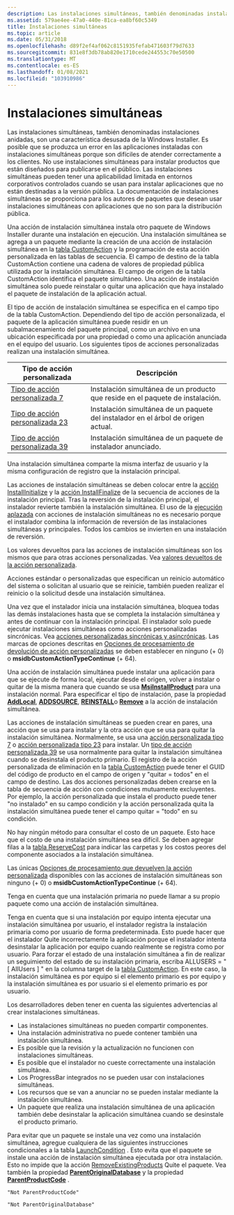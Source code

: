 ```yaml
---
description: Las instalaciones simultáneas, también denominadas instalaciones anidadas, son una característica desusada de la Windows Installer.
ms.assetid: 579ae4ee-47a0-440e-81ca-ea8bf60c5349
title: Instalaciones simultáneas
ms.topic: article
ms.date: 05/31/2018
ms.openlocfilehash: d89f2ef4af062c8151935fefab471603f79d7633
ms.sourcegitcommit: 831e8f3db78ab820e1710cede244553c70e50500
ms.translationtype: MT
ms.contentlocale: es-ES
ms.lasthandoff: 01/08/2021
ms.locfileid: "103910986"
---
```

# <a name="concurrent-installations"></a>Instalaciones simultáneas

Las instalaciones simultáneas, también denominadas instalaciones anidadas, son una característica desusada de la Windows Installer. Es posible que se produzca un error en las aplicaciones instaladas con instalaciones simultáneas porque son difíciles de atender correctamente a los clientes. No use instalaciones simultáneas para instalar productos que están diseñados para publicarse en el público. Las instalaciones simultáneas pueden tener una aplicabilidad limitada en entornos corporativos controlados cuando se usan para instalar aplicaciones que no están destinadas a la versión pública. La documentación de instalaciones simultáneas se proporciona para los autores de paquetes que desean usar instalaciones simultáneas con aplicaciones que no son para la distribución pública.

Una acción de instalación simultánea instala otro paquete de Windows Installer durante una instalación en ejecución. Una instalación simultánea se agrega a un paquete mediante la creación de una acción de instalación simultánea en la [tabla CustomAction](customaction-table.md) y la programación de esta acción personalizada en las tablas de secuencia. El campo de destino de la tabla CustomAction contiene una cadena de valores de propiedad pública utilizada por la instalación simultánea. El campo de origen de la tabla CustomAction identifica el paquete simultáneo. Una acción de instalación simultánea solo puede reinstalar o quitar una aplicación que haya instalado el paquete de instalación de la aplicación actual.

El tipo de acción de instalación simultánea se especifica en el campo tipo de la tabla CustomAction. Dependiendo del tipo de acción personalizada, el paquete de la aplicación simultánea puede residir en un subalmacenamiento del paquete principal, como un archivo en una ubicación especificada por una propiedad o como una aplicación anunciada en el equipo del usuario. Los siguientes tipos de acciones personalizadas realizan una instalación simultánea.



| Tipo de acción personalizada                                 | Descripción                                                                     |
|----------------------------------------------------|---------------------------------------------------------------------------------|
| [Tipo de acción personalizada 7](custom-action-type-7.md)   | Instalación simultánea de un producto que reside en el paquete de instalación.      |
| [Tipo de acción personalizada 23](custom-action-type-23.md) | Instalación simultánea de un paquete del instalador en el árbol de origen actual. |
| [Tipo de acción personalizada 39](custom-action-type-39.md) | Instalación simultánea de un paquete de instalador anunciado.                     |



 

Una instalación simultánea comparte la misma interfaz de usuario y la misma configuración de registro que la instalación principal.

Las acciones de instalación simultáneas se deben colocar entre la [acción InstallInitialize](installinitialize-action.md) y la [acción InstallFinalize](installfinalize-action.md) de la secuencia de acciones de la instalación principal. Tras la reversión de la instalación principal, el instalador revierte también la instalación simultánea. El uso de la [ejecución aplazada](deferred-execution-custom-actions.md) con acciones de instalación simultáneas no es necesario porque el instalador combina la información de reversión de las instalaciones simultáneas y principales. Todos los cambios se invierten en una instalación de reversión.

Los valores devueltos para las acciones de instalación simultáneas son los mismos que para otras acciones personalizadas. Vea [valores devueltos de la acción personalizada](custom-action-return-values.md).

Acciones estándar o personalizadas que especifican un reinicio automático del sistema o solicitan al usuario que se reinicie, también pueden realizar el reinicio o la solicitud desde una instalación simultánea.

Una vez que el instalador inicia una instalación simultánea, bloquea todas las demás instalaciones hasta que se completa la instalación simultánea y antes de continuar con la instalación principal. El instalador solo puede ejecutar instalaciones simultáneas como acciones personalizadas sincrónicas. Vea [acciones personalizadas sincrónicas y asincrónicas](synchronous-and-asynchronous-custom-actions.md). Las marcas de opciones descritas en [Opciones de procesamiento de devolución de acción personalizadas](custom-action-return-processing-options.md) se deben establecer en ninguno (+ 0) o **msidbCustomActionTypeContinue** (+ 64).

Una acción de instalación simultánea puede instalar una aplicación para que se ejecute de forma local, ejecutar desde el origen, volver a instalar o quitar de la misma manera que cuando se usa [**MsiInstallProduct**](/windows/desktop/api/Msi/nf-msi-msiinstallproducta) para una instalación normal. Para especificar el tipo de instalación, pase la propiedad [**AddLocal**](addlocal.md), [**ADDSOURCE**](addsource.md), [**REINSTALL**](reinstall.md)o [**Remove**](remove.md) a la acción de instalación simultánea.

Las acciones de instalación simultáneas se pueden crear en pares, una acción que se usa para instalar y la otra acción que se usa para quitar la instalación simultánea. Normalmente, se usa una [acción personalizada tipo 7](custom-action-type-7.md) o [acción personalizada tipo 23](custom-action-type-23.md) para instalar. Un [tipo de acción personalizada 39](custom-action-type-39.md) se usa normalmente para quitar la instalación simultánea cuando se desinstala el producto primario. El registro de la acción personalizada de eliminación en la [tabla CustomAction](customaction-table.md) puede tener el GUID del código de producto en el campo de origen y "quitar = todos" en el campo de destino. Las dos acciones personalizadas deben crearse en la tabla de secuencia de acción con condiciones mutuamente excluyentes. Por ejemplo, la acción personalizada que instala el producto puede tener "no instalado" en su campo condición y la acción personalizada quita la instalación simultánea puede tener el campo quitar = "todo" en su condición.

No hay ningún método para consultar el costo de un paquete. Esto hace que el costo de una instalación simultánea sea difícil. Se deben agregar filas a la [tabla ReserveCost](reservecost-table.md) para indicar las carpetas y los costos peores del componente asociados a la instalación simultánea.

Las únicas [Opciones de procesamiento que devuelven la acción personalizada](custom-action-return-processing-options.md) disponibles con las acciones de instalación simultáneas son ninguno (+ 0) o **msidbCustomActionTypeContinue** (+ 64).

Tenga en cuenta que una instalación primaria no puede llamar a su propio paquete como una acción de instalación simultánea.

Tenga en cuenta que si una instalación por equipo intenta ejecutar una instalación simultánea por usuario, el instalador registra la instalación primaria como por usuario de forma predeterminada. Esto puede hacer que el instalador Quite incorrectamente la aplicación porque el instalador intenta desinstalar la aplicación por equipo cuando realmente se registra como por usuario. Para forzar el estado de una instalación simultánea a fin de realizar un seguimiento del estado de su instalación primaria, escriba ALLUSERS = " \[ AllUsers \] " en la columna target de la [tabla CustomAction](customaction-table.md). En este caso, la instalación simultánea es por equipo si el elemento primario es por equipo y la instalación simultánea es por usuario si el elemento primario es por usuario.

Los desarrolladores deben tener en cuenta las siguientes advertencias al crear instalaciones simultáneas.

-   Las instalaciones simultáneas no pueden compartir componentes.
-   Una instalación administrativa no puede contener también una instalación simultánea.
-   Es posible que la revisión y la actualización no funcionen con instalaciones simultáneas.
-   Es posible que el instalador no cueste correctamente una instalación simultánea.
-   Los ProgressBar integrados no se pueden usar con instalaciones simultáneas.
-   Los recursos que se van a anunciar no se pueden instalar mediante la instalación simultánea.
-   Un paquete que realiza una instalación simultánea de una aplicación también debe desinstalar la aplicación simultánea cuando se desinstale el producto primario.

Para evitar que un paquete se instale una vez como una instalación simultánea, agregue cualquiera de las siguientes instrucciones condicionales a la tabla [LaunchCondition](launchcondition-table.md) . Esto evita que el paquete se instale una acción de instalación simultánea ejecutada por otra instalación. Esto no impide que la acción [RemoveExistingProducts](removeexistingproducts-action.md) Quite el paquete. Vea también la propiedad [**ParentOriginalDatabase**](parentoriginaldatabase.md) y la propiedad [**ParentProductCode**](parentproductcode.md) .

``` syntax
"Not ParentProductCode"
```

``` syntax
"Not ParentOriginalDatabase"
```

 

 



